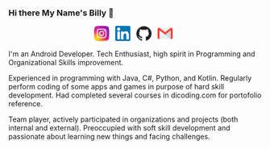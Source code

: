 ### Hi there My Name's Billy 👋

<p align="center">
<a href="https://www.instagram.com/brilian.ap"><img height="30" src="https://github.com/BillyMRX1/BillyMRX1/blob/main/icon/instagram.svg"></a>&nbsp;&nbsp;
<a href="https://www.linkedin.com/in/brilian-ade-putra/"><img height="30" src="https://github.com/BillyMRX1/BillyMRX1/blob/main/icon/linkedin.svg"></a>&nbsp;&nbsp;
<a href="https://github.com/stephenajulu"><img height="30" src="https://github.com/BillyMRX1/BillyMRX1/blob/main/icon/github.svg"></a>&nbsp;&nbsp;
<a href="mailto:brilianadeputra@gmail.com"><img height="30" src="https://github.com/BillyMRX1/BillyMRX1/blob/main/icon/gmail.svg"></a>&nbsp;&nbsp;
</p>

I'm an Android Developer. Tech Enthusiast, high spirit in Programming and Organizational Skills improvement.

Experienced in programming with Java, C#, Python, and Kotlin. Regularly perform coding of some apps and games in purpose of hard skill development. Had completed several courses in dicoding.com for portofolio reference.

Team player, actively participated in organizations and projects (both internal and external). Preoccupied with soft skill development and passionate about learning new things and facing challenges. 


<!--
**BillyMRX1/BillyMRX1** is a ✨ _special_ ✨ repository because its `README.md` (this file) appears on your GitHub profile.

Here are some ideas to get you started:

- 🔭 I’m currently working on ...
- 🌱 I’m currently learning ...
- 👯 I’m looking to collaborate on ...
- 🤔 I’m looking for help with ...
- 💬 Ask me about ...
- 📫 How to reach me: ...
- 😄 Pronouns: ...
- ⚡ Fun fact: ...
-->
